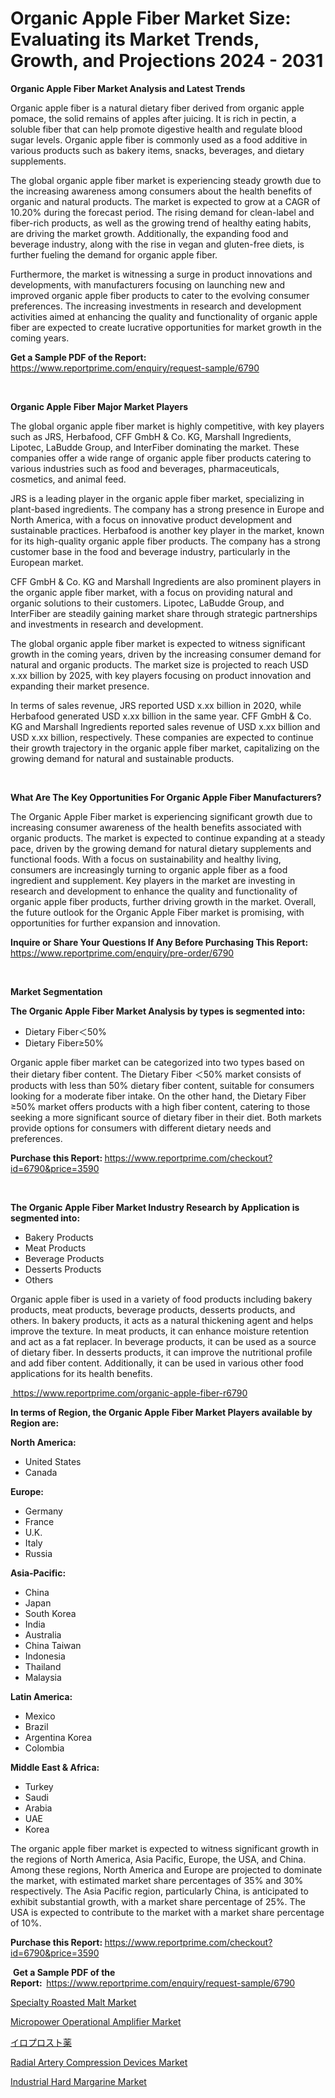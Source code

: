 <p><h1>Organic Apple Fiber Market Size: Evaluating its Market Trends, Growth, and Projections 2024 - 2031</h1></p><p><strong>Organic Apple Fiber Market Analysis and Latest Trends</strong></p>
<p><p>Organic apple fiber is a natural dietary fiber derived from organic apple pomace, the solid remains of apples after juicing. It is rich in pectin, a soluble fiber that can help promote digestive health and regulate blood sugar levels. Organic apple fiber is commonly used as a food additive in various products such as bakery items, snacks, beverages, and dietary supplements.</p><p>The global organic apple fiber market is experiencing steady growth due to the increasing awareness among consumers about the health benefits of organic and natural products. The market is expected to grow at a CAGR of 10.20% during the forecast period. The rising demand for clean-label and fiber-rich products, as well as the growing trend of healthy eating habits, are driving the market growth. Additionally, the expanding food and beverage industry, along with the rise in vegan and gluten-free diets, is further fueling the demand for organic apple fiber.</p><p>Furthermore, the market is witnessing a surge in product innovations and developments, with manufacturers focusing on launching new and improved organic apple fiber products to cater to the evolving consumer preferences. The increasing investments in research and development activities aimed at enhancing the quality and functionality of organic apple fiber are expected to create lucrative opportunities for market growth in the coming years.</p></p>
<p><strong>Get a Sample PDF of the Report:&nbsp;</strong> <a href="https://www.reportprime.com/enquiry/request-sample/6790">https://www.reportprime.com/enquiry/request-sample/6790</a></p>
<p>&nbsp;</p>
<p><strong>Organic Apple Fiber Major Market Players</strong></p>
<p><p>The global organic apple fiber market is highly competitive, with key players such as JRS, Herbafood, CFF GmbH & Co. KG, Marshall Ingredients, Lipotec, LaBudde Group, and InterFiber dominating the market. These companies offer a wide range of organic apple fiber products catering to various industries such as food and beverages, pharmaceuticals, cosmetics, and animal feed.</p><p>JRS is a leading player in the organic apple fiber market, specializing in plant-based ingredients. The company has a strong presence in Europe and North America, with a focus on innovative product development and sustainable practices. Herbafood is another key player in the market, known for its high-quality organic apple fiber products. The company has a strong customer base in the food and beverage industry, particularly in the European market.</p><p>CFF GmbH & Co. KG and Marshall Ingredients are also prominent players in the organic apple fiber market, with a focus on providing natural and organic solutions to their customers. Lipotec, LaBudde Group, and InterFiber are steadily gaining market share through strategic partnerships and investments in research and development.</p><p>The global organic apple fiber market is expected to witness significant growth in the coming years, driven by the increasing consumer demand for natural and organic products. The market size is projected to reach USD x.xx billion by 2025, with key players focusing on product innovation and expanding their market presence.</p><p>In terms of sales revenue, JRS reported USD x.xx billion in 2020, while Herbafood generated USD x.xx billion in the same year. CFF GmbH & Co. KG and Marshall Ingredients reported sales revenue of USD x.xx billion and USD x.xx billion, respectively. These companies are expected to continue their growth trajectory in the organic apple fiber market, capitalizing on the growing demand for natural and sustainable products.</p></p>
<p>&nbsp;</p>
<p><strong>What Are The Key Opportunities For Organic Apple Fiber Manufacturers?</strong></p>
<p><p>The Organic Apple Fiber market is experiencing significant growth due to increasing consumer awareness of the health benefits associated with organic products. The market is expected to continue expanding at a steady pace, driven by the growing demand for natural dietary supplements and functional foods. With a focus on sustainability and healthy living, consumers are increasingly turning to organic apple fiber as a food ingredient and supplement. Key players in the market are investing in research and development to enhance the quality and functionality of organic apple fiber products, further driving growth in the market. Overall, the future outlook for the Organic Apple Fiber market is promising, with opportunities for further expansion and innovation.</p></p>
<p><strong>Inquire or Share Your Questions If Any Before Purchasing This Report:</strong> <a href="https://www.reportprime.com/enquiry/pre-order/6790">https://www.reportprime.com/enquiry/pre-order/6790</a></p>
<p>&nbsp;</p>
<p><strong>Market Segmentation</strong></p>
<p><strong>The Organic Apple Fiber Market Analysis by types is segmented into:</strong></p>
<p><ul><li>Dietary Fiber＜50%</li><li>Dietary Fiber≥50%</li></ul></p>
<p><p>Organic apple fiber market can be categorized into two types based on their dietary fiber content. The Dietary Fiber ＜50% market consists of products with less than 50% dietary fiber content, suitable for consumers looking for a moderate fiber intake. On the other hand, the Dietary Fiber ≥50% market offers products with a high fiber content, catering to those seeking a more significant source of dietary fiber in their diet. Both markets provide options for consumers with different dietary needs and preferences.</p></p>
<p><strong>Purchase this Report:&nbsp;</strong><a href="https://www.reportprime.com/checkout?id=6790&price=3590">https://www.reportprime.com/checkout?id=6790&price=3590</a></p>
<p>&nbsp;</p>
<p><strong>The Organic Apple Fiber Market Industry Research by Application is segmented into:</strong></p>
<p><ul><li>Bakery Products</li><li>Meat Products</li><li>Beverage Products</li><li>Desserts Products</li><li>Others</li></ul></p>
<p><p>Organic apple fiber is used in a variety of food products including bakery products, meat products, beverage products, desserts products, and others. In bakery products, it acts as a natural thickening agent and helps improve the texture. In meat products, it can enhance moisture retention and act as a fat replacer. In beverage products, it can be used as a source of dietary fiber. In desserts products, it can improve the nutritional profile and add fiber content. Additionally, it can be used in various other food applications for its health benefits.</p></p>
<p><a href="https://www.reportprime.com/organic-apple-fiber-r6790">&nbsp;https://www.reportprime.com/organic-apple-fiber-r6790</a></p>
<p><strong>In terms of Region, the Organic Apple Fiber Market Players available by Region are:</strong></p>
<p>
    <p> <strong> North America: </strong>
        <ul>
            <li>United States</li>
            <li>Canada</li>
        </ul>
        </p> 
    <p> <strong> Europe: </strong>
        <ul>
            <li>Germany</li>
            <li>France</li>
            <li>U.K.</li>
            <li>Italy</li>
            <li>Russia</li>
        </ul>
        </p> 
    <p> <strong> Asia-Pacific: </strong>
        <ul>
            <li>China</li>
            <li>Japan</li>
            <li>South Korea</li>
            <li>India</li>
            <li>Australia</li>
            <li>China Taiwan</li>
            <li>Indonesia</li>
            <li>Thailand</li>
            <li>Malaysia</li>
        </ul>
        </p> 
    <p> <strong> Latin America: </strong>
        <ul>
            <li>Mexico</li>
            <li>Brazil</li>
            <li>Argentina Korea</li>
            <li>Colombia</li>
        </ul>
        </p> 
    <p> <strong> Middle East & Africa: </strong>
        <ul>
            <li>Turkey</li>
            <li>Saudi</li>
            <li>Arabia</li>
            <li>UAE</li>
            <li>Korea</li>
        </ul>
    </p>
    </p>
<p><p>The organic apple fiber market is expected to witness significant growth in the regions of North America, Asia Pacific, Europe, the USA, and China. Among these regions, North America and Europe are projected to dominate the market, with estimated market share percentages of 35% and 30% respectively. The Asia Pacific region, particularly China, is anticipated to exhibit substantial growth, with a market share percentage of 25%. The USA is expected to contribute to the market with a market share percentage of 10%.</p></p>
<p><strong>Purchase this Report: </strong><a href="https://www.reportprime.com/checkout?id=6790&price=3590">https://www.reportprime.com/checkout?id=6790&price=3590</a></p>
<p>&nbsp;<strong>Get a Sample PDF of the Report:&nbsp;&nbsp;</strong><a href="https://www.reportprime.com/enquiry/request-sample/6790">https://www.reportprime.com/enquiry/request-sample/6790</a></p>
<p><strong></strong></p>
<p><p><a href="https://github.com/gulaimolin/Market-Research-Report-List-6/blob/main/specialty-roasted-malt-market.md">Specialty Roasted Malt Market</a></p><p><a href="https://www.linkedin.com/pulse/global-micropower-operational-amplifier-market-projected-grow-iw2zc?trackingId=UhjRYC2DSySwRxyxNTShHQ%3D%3D">Micropower Operational Amplifier Market</a></p><p><a href="https://medium.com/@rudysimonis2023/%E3%82%B0%E3%83%AD%E3%83%BC%E3%83%90%E3%83%AB%E3%82%A4%E3%83%AD%E3%83%97%E3%83%AD%E3%82%B9%E3%83%88%E5%8C%BB%E8%96%AC%E5%B8%82%E5%A0%B4%E3%81%AF-2024%E5%B9%B4%E3%81%8B%E3%82%892031%E5%B9%B4%E3%81%BE%E3%81%A7%E3%81%AE%E6%9C%9F%E9%96%93%E3%81%AB6-5-%E3%81%AE%E5%B9%B4%E9%96%93%E6%88%90%E9%95%B7%E7%8E%87%E3%81%A7%E6%88%90%E9%95%B7%E3%81%99%E3%82%8B%E3%81%A8%E4%BA%88%E6%B8%AC%E3%81%95%E3%82%8C%E3%81%A6%E3%81%84%E3%81%BE%E3%81%99-dc8426cf7765">イロプロスト薬</a></p><p><a href="https://medium.com/@norchellecan/radial-artery-compression-devices-market-indicators-market-size-regional-breakdown-market-player-82bb7527c8fb">Radial Artery Compression Devices Market</a></p><p><a href="https://github.com/RoccoManning/Market-Research-Report-List-6/blob/main/industrial-hard-margarine-market.md">Industrial Hard Margarine Market</a></p></p>